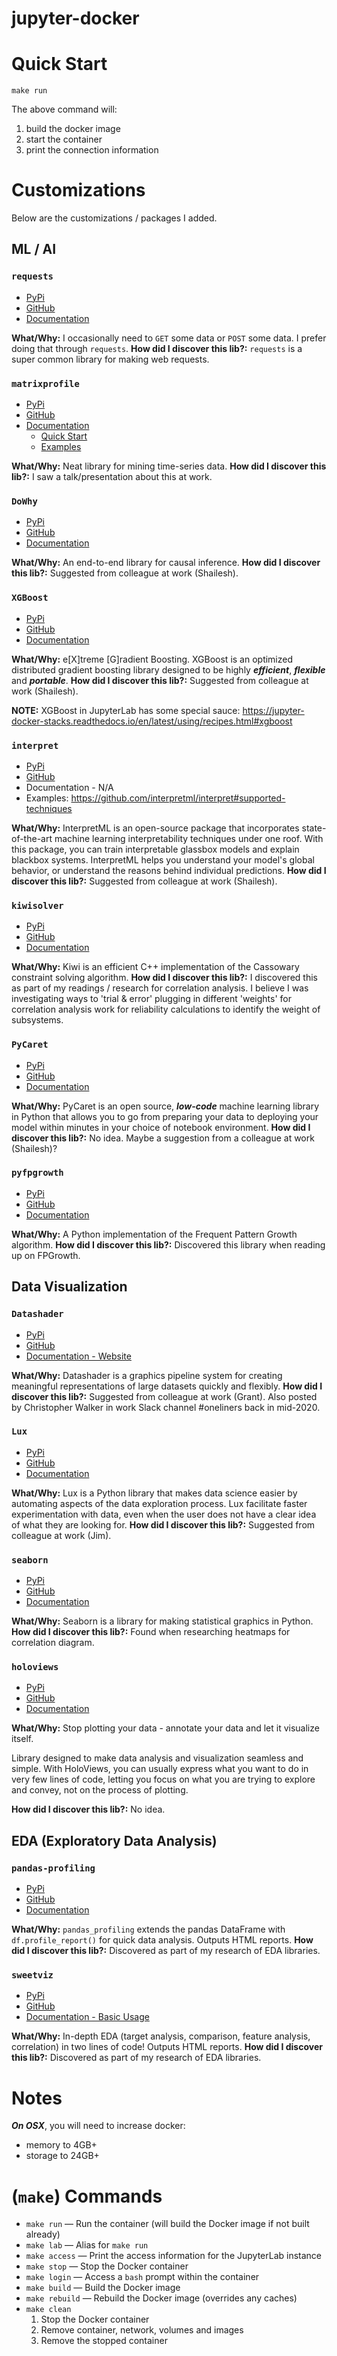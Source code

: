 # jupyter-docker

# Quick Start

```shell
make run
```

The above command will:

1. build the docker image
1. start the container
1. print the connection information

# Customizations

Below are the customizations / packages I added.

## ML / AI

### `requests`

* [PyPi](https://pypi.org/project/requests/)
* [GitHub](https://github.com/psf/requests)
* [Documentation](https://docs.python-requests.org/en/master/)

**What/Why:** I occasionally need to `GET` some data or `POST` some data. I prefer doing that through `requests`.
**How did I discover this lib?:** `requests` is a super common library for making web requests.

### `matrixprofile`

* [PyPi](https://pypi.org/project/matrixprofile/)
* [GitHub](https://github.com/matrix-profile-foundation/matrixprofile)
* [Documentation](https://matrixprofile.docs.matrixprofile.org/api.html)
    * [Quick Start](https://matrixprofile.docs.matrixprofile.org/Quickstart.html)
    * [Examples](https://matrixprofile.docs.matrixprofile.org/examples.html)

**What/Why:** Neat library for mining time-series data.
**How did I discover this lib?:** I saw a talk/presentation about this at work.

### `DoWhy`

* [PyPi](https://pypi.org/project/dowhy/)
* [GitHub](https://github.com/microsoft/dowhy)
* [Documentation](https://microsoft.github.io/dowhy/)

**What/Why:** An end-to-end library for causal inference.
**How did I discover this lib?:** Suggested from colleague at work (Shailesh).

### `XGBoost`

* [PyPi](https://pypi.org/project/xgboost/)
* [GitHub](https://github.com/dmlc/xgboost)
* [Documentation](https://xgboost.readthedocs.io/en/latest/)

**What/Why:** e[X]treme [G]radient Boosting. XGBoost is an optimized distributed gradient boosting library designed to
be highly _**efficient**_, _**flexible**_ and _**portable**_.
**How did I discover this lib?:** Suggested from colleague at work (Shailesh).

**NOTE:** XGBoost in JupyterLab has some special
sauce: https://jupyter-docker-stacks.readthedocs.io/en/latest/using/recipes.html#xgboost

### `interpret`

* [PyPi](https://pypi.org/project/interpret/)
* [GitHub](https://github.com/interpretml/interpret)
* Documentation - N/A
* Examples: https://github.com/interpretml/interpret#supported-techniques

**What/Why:** InterpretML is an open-source package that incorporates state-of-the-art machine learning interpretability
techniques under one roof. With this package, you can train interpretable glassbox models and explain blackbox systems.
InterpretML helps you understand your model's global behavior, or understand the reasons behind individual predictions.
**How did I discover this lib?:** Suggested from colleague at work (Shailesh).

### `kiwisolver`

* [PyPi](https://pypi.org/project/kiwisolver/)
* [GitHub](https://github.com/nucleic/kiwi)
* [Documentation](https://kiwisolver.readthedocs.io/en/latest/)

**What/Why:** Kiwi is an efficient C++ implementation of the Cassowary constraint solving algorithm.
**How did I discover this lib?:** I discovered this as part of my readings / research for correlation analysis. I
believe I was investigating ways to 'trial & error' plugging in different 'weights' for correlation analysis work for
reliability calculations to identify the weight of subsystems.

### `PyCaret`

* [PyPi](https://pypi.org/project/pycaret/)
* [GitHub](https://github.com/pycaret/pycaret)
* [Documentation](https://pycaret.readthedocs.io/en/latest/)

**What/Why:** PyCaret is an open source, _**low-code**_ machine learning library in Python that allows you to go from
preparing your data to deploying your model within minutes in your choice of notebook environment.
**How did I discover this lib?:** No idea. Maybe a suggestion from a colleague at work (Shailesh)?

### `pyfpgrowth`

* [PyPi](https://pypi.org/project/pyfpgrowth/)
* [GitHub](https://github.com/evandempsey/fp-growth)
* [Documentation](https://fp-growth.readthedocs.org/)

**What/Why:** A Python implementation of the Frequent Pattern Growth algorithm.
**How did I discover this lib?:** Discovered this library when reading up on FPGrowth.

## Data Visualization

### `Datashader`

* [PyPi](https://pypi.org/project/datashader/)
* [GitHub](https://github.com/holoviz/datashader/)
* [Documentation - Website](https://datashader.org/)

**What/Why:** Datashader is a graphics pipeline system for creating meaningful representations of large datasets quickly
and flexibly.
**How did I discover this lib?:** Suggested from colleague at work (Grant). Also posted by Christopher Walker in work
Slack channel #oneliners back in mid-2020.

### `Lux`

* [PyPi](https://pypi.org/project/lux-api/)
* [GitHub](https://github.com/lux-org/lux)
* [Documentation](https://lux-api.readthedocs.io/en/latest/source/getting_started/installation.html)

**What/Why:** Lux is a Python library that makes data science easier by automating aspects of the data exploration
process. Lux facilitate faster experimentation with data, even when the user does not have a clear idea of what they are
looking for.
**How did I discover this lib?:** Suggested from colleague at work (Jim).

### `seaborn`

* [PyPi](https://pypi.org/project/seaborn/)
* [GitHub](https://github.com/mwaskom/seaborn/)
* [Documentation](https://seaborn.pydata.org/)

**What/Why:** Seaborn is a library for making statistical graphics in Python.
**How did I discover this lib?:** Found when researching heatmaps for correlation diagram.

### `holoviews`

* [PyPi](https://pypi.org/project/holoviews/)
* [GitHub](https://github.com/holoviz/holoviews)
* [Documentation](https://www.holoviews.org/)

**What/Why:** Stop plotting your data - annotate your data and let it visualize itself.

Library designed to make data analysis and visualization seamless and simple. With HoloViews, you can usually express
what you want to do in very few lines of code, letting you focus on what you are trying to explore and convey, not on
the process of plotting.

**How did I discover this lib?:** No idea.

## EDA (Exploratory Data Analysis)

### `pandas-profiling`

* [PyPi](https://pypi.org/project/pandas-profiling/)
* [GitHub](https://github.com/pandas-profiling/pandas-profiling)
* [Documentation](https://pandas-profiling.github.io/pandas-profiling/docs/master/rtd/)

**What/Why:** `pandas_profiling` extends the pandas DataFrame with `df.profile_report()` for quick data analysis.
Outputs HTML reports.
**How did I discover this lib?:** Discovered as part of my research of EDA libraries.

### `sweetviz`

* [PyPi](https://pypi.org/project/sweetviz/)
* [GitHub](https://github.com/fbdesignpro/sweetviz)
* [Documentation - Basic Usage](https://github.com/fbdesignpro/sweetviz#basic-usage)

**What/Why:** In-depth EDA (target analysis, comparison, feature analysis, correlation) in two lines of code! Outputs
HTML reports.
**How did I discover this lib?:** Discovered as part of my research of EDA libraries.

# Notes

_**On OSX**_, you will need to increase docker:

- memory to 4GB+
- storage to 24GB+

# (`make`) Commands

- `make run` — Run the container (will build the Docker image if not built already)
- `make lab` — Alias for `make run`
- `make access` — Print the access information for the JupyterLab instance
- `make stop` — Stop the Docker container
- `make login` — Access a `bash` prompt within the container
- `make build` — Build the Docker image
- `make rebuild` — Rebuild the Docker image (overrides any caches)
- `make clean`
    1) Stop the Docker container
    2) Remove container, network, volumes and images
    3) Remove the stopped container
